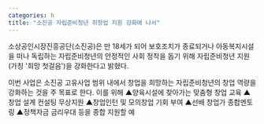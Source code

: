 ```yaml
---
categories: h
title: "소진공 자립준비청년 취창업 지원 강화에 나서"
---
```







소상공인시장진흥공단(소진공)은 만 18세가 되어 보호조치가 종료되거나 아동복지시설을 떠나 독립하는 자립준비청년의 안정적인 사회 정착을 돕기 위해 자립준비청년 지원(가칭 &#39;희망 첫걸음&#39;)을 강화한다고 밝혔다.

이번 사업은 소진공 고유사업 범위 내에서 창업을 희망하는 자립준비청년의 창업 역량을 강화하는 것을 주 목표로 한다. 이를 위해&nbsp;▲양육시설에 찾아가는 맞춤형 창업 교육 ▲창업 설계 컨설팅 무상지원 ▲창업인턴 및 모의창업 기회 부여 ▲선배 창업가 종합멘토링 ▲정책자금 금리우대 등을 종합 지원할 예